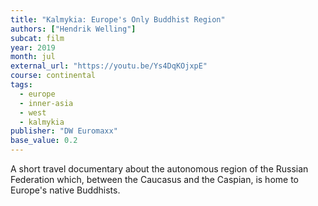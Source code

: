 ```yaml
---
title: "Kalmykia: Europe's Only Buddhist Region"
authors: ["Hendrik Welling"]
subcat: film
year: 2019
month: jul
external_url: "https://youtu.be/Ys4DqKOjxpE"
course: continental
tags: 
  - europe
  - inner-asia
  - west
  - kalmykia
publisher: "DW Euromaxx"
base_value: 0.2
---
```


A short travel documentary about the autonomous region of the Russian Federation which, between the Caucasus and the Caspian, is home to Europe's native Buddhists.
